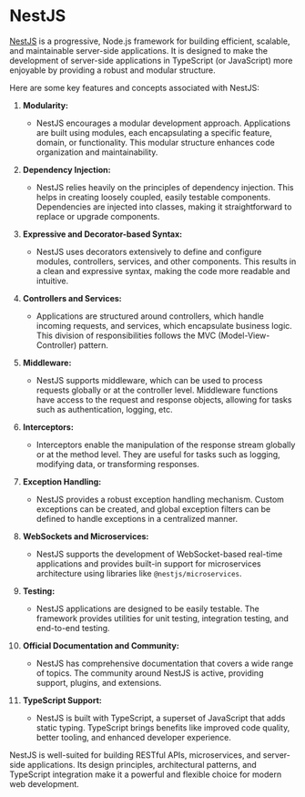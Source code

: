 # NestJS

[NestJS](https://nestjs.com/) is a progressive, Node.js framework for building efficient, scalable, and maintainable server-side applications. It is designed to make the development of server-side applications in TypeScript (or JavaScript) more enjoyable by providing a robust and modular structure.

Here are some key features and concepts associated with NestJS:

1. **Modularity:**
   - NestJS encourages a modular development approach. Applications are built using modules, each encapsulating a specific feature, domain, or functionality. This modular structure enhances code organization and maintainability.

2. **Dependency Injection:**
   - NestJS relies heavily on the principles of dependency injection. This helps in creating loosely coupled, easily testable components. Dependencies are injected into classes, making it straightforward to replace or upgrade components.

3. **Expressive and Decorator-based Syntax:**
   - NestJS uses decorators extensively to define and configure modules, controllers, services, and other components. This results in a clean and expressive syntax, making the code more readable and intuitive.

4. **Controllers and Services:**
   - Applications are structured around controllers, which handle incoming requests, and services, which encapsulate business logic. This division of responsibilities follows the MVC (Model-View-Controller) pattern.

5. **Middleware:**
   - NestJS supports middleware, which can be used to process requests globally or at the controller level. Middleware functions have access to the request and response objects, allowing for tasks such as authentication, logging, etc.

6. **Interceptors:**
   - Interceptors enable the manipulation of the response stream globally or at the method level. They are useful for tasks such as logging, modifying data, or transforming responses.

7. **Exception Handling:**
   - NestJS provides a robust exception handling mechanism. Custom exceptions can be created, and global exception filters can be defined to handle exceptions in a centralized manner.

8. **WebSockets and Microservices:**
   - NestJS supports the development of WebSocket-based real-time applications and provides built-in support for microservices architecture using libraries like `@nestjs/microservices`.

9. **Testing:**
   - NestJS applications are designed to be easily testable. The framework provides utilities for unit testing, integration testing, and end-to-end testing.

10. **Official Documentation and Community:**
    - NestJS has comprehensive documentation that covers a wide range of topics. The community around NestJS is active, providing support, plugins, and extensions.

11. **TypeScript Support:**
    - NestJS is built with TypeScript, a superset of JavaScript that adds static typing. TypeScript brings benefits like improved code quality, better tooling, and enhanced developer experience.

NestJS is well-suited for building RESTful APIs, microservices, and server-side applications. Its design principles, architectural patterns, and TypeScript integration make it a powerful and flexible choice for modern web development.
